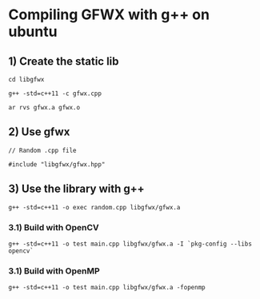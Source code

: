 # Compiling GFWX with g++ on ubuntu

## 1) Create the static lib

```
cd libgfwx

g++ -std=c++11 -c gfwx.cpp

ar rvs gfwx.a gfwx.o

```

## 2) Use gfwx

```
// Random .cpp file

#include "libgfwx/gfwx.hpp"

```

## 3) Use the library with g++

```
g++ -std=c++11 -o exec random.cpp libgfwx/gfwx.a
```

### 3.1) Build with OpenCV

```
g++ -std=c++11 -o test main.cpp libgfwx/gfwx.a -I `pkg-config --libs opencv`
```

### 3.1) Build with OpenMP

```
g++ -std=c++11 -o test main.cpp libgfwx/gfwx.a -fopenmp
```